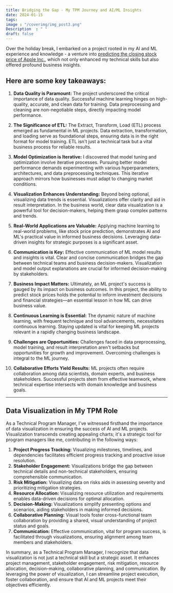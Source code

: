 ```yaml
---
title: Bridging the Gap - My TPM Journey and AI/ML Insights
date: 2024-01-15
tags: 
image : "/coverimg/img_post3.png"
Description  : " "
draft: false
---
```


Over the holiday break, I embarked on a project rooted in my AI and ML experience and knowledge - a venture into [predicting the closing stock price of Apple Inc.](/collections/project1_ml_stock_prediction), which not only enhanced my technical skills but also offered profound business insights.

## Here are some key takeaways:

1. **Data Quality is Paramount:** The project underscored the critical importance of data quality. Successful machine learning hinges on high-quality, accurate, and clean data for training. Data preprocessing and cleaning are non-negotiable steps, directly impacting model performance.

2. **The Significance of ETL:** The Extract, Transform, Load (ETL) process emerged as fundamental in ML projects. Data extraction, transformation, and loading serve as foundational steps, ensuring data is in the right format for model training. ETL isn't just a technical task but a vital business process for reliable results.

3. **Model Optimization is Iterative:** I discovered that model tuning and optimization involve iterative processes. Pursuing better model performance demands experimenting with various hyperparameters, architectures, and data preprocessing techniques. This iterative approach mirrors how businesses must adapt to changing market conditions.

4. **Visualization Enhances Understanding:** Beyond being optional, visualizing data trends is essential. Visualizations offer clarity and aid in result interpretation. In the business world, clear data visualization is a powerful tool for decision-makers, helping them grasp complex patterns and trends.

5. **Real-World Applications are Valuable:** Applying machine learning to real-world problems, like stock price prediction, demonstrates AI and ML's practical value in informed business decisions. Leveraging data-driven insights for strategic purposes is a significant asset.

6. **Communication is Key:** Effective communication of ML model results and insights is vital. Clear and concise communication bridges the gap between technical teams and business decision-makers. Visualization and model output explanations are crucial for informed decision-making by stakeholders.

7. **Business Impact Matters:** Ultimately, an ML project's success is gauged by its impact on business outcomes. In this project, the ability to predict stock prices holds the potential to inform investment decisions and financial strategies—an essential lesson in how ML can drive business value.

8. **Continuous Learning is Essential:** The dynamic nature of machine learning, with frequent technique and tool advancements, necessitates continuous learning. Staying updated is vital for keeping ML projects relevant in a rapidly changing business landscape.

9. **Challenges are Opportunities:** Challenges faced in data preprocessing, model training, and result interpretation aren't setbacks but opportunities for growth and improvement. Overcoming challenges is integral to the ML journey.

10. **Collaborative Efforts Yield Results:** ML projects often require collaboration among data scientists, domain experts, and business stakeholders. Successful projects stem from effective teamwork, where technical expertise intersects with domain knowledge and business goals.

---

## Data Visualization in My TPM Role

As a Technical Program Manager, I've witnessed firsthand the importance of data visualization in ensuring the success of AI and ML projects. Visualization transcends creating appealing charts; it's a strategic tool for program managers like me, contributing in the following ways:

1. **Project Progress Tracking:** Visualizing milestones, timelines, and dependencies facilitates efficient progress tracking and proactive issue resolution.
2. **Stakeholder Engagement:** Visualizations bridge the gap between technical details and non-technical stakeholders, ensuring comprehensible communication.
3. **Risk Mitigation:** Visualizing data on risks aids in assessing severity and prioritizing mitigation strategies.
4. **Resource Allocation:** Visualizing resource utilization and requirements enables data-driven decisions for optimal allocation.
5. **Decision-Making:** Visualizations simplify presenting options and scenarios, aiding stakeholders in making informed decisions.
6. **Collaborative Planning:** Visual tools foster cross-functional team collaboration by providing a shared, visual understanding of project status and goals.
7. **Communication:** Effective communication, vital for program success, is facilitated through visualizations, ensuring alignment among team members and stakeholders.

In summary, as a Technical Program Manager, I recognize that data visualization is not just a technical skill but a strategic asset. It enhances project management, stakeholder engagement, risk mitigation, resource allocation, decision-making, collaborative planning, and communication. By leveraging the power of visualization, I can streamline project execution, foster collaboration, and ensure that AI and ML projects meet their objectives efficiently.